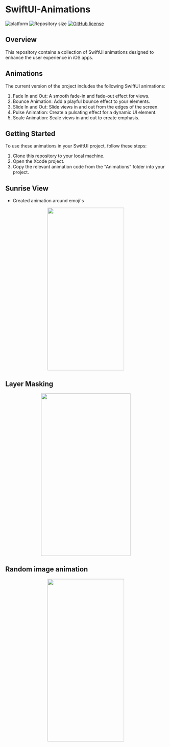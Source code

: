 # SwiftUI-Animations
![platform](https://img.shields.io/badge/platform-iOS-orange)
![Repository size](https://img.shields.io/github/repo-size/csprasad/SwiftUI-Animations)
[![GitHub license](https://img.shields.io/badge/License-MIT-orange.svg)](LICENSE)

## Overview

This repository contains a collection of SwiftUI animations designed to enhance the user experience in iOS apps.

## Animations

The current version of the project includes the following SwiftUI animations:

1. Fade In and Out: A smooth fade-in and fade-out effect for views.
2. Bounce Animation: Add a playful bounce effect to your elements.
3. Slide In and Out: Slide views in and out from the edges of the screen.
4. Pulse Animation: Create a pulsating effect for a dynamic UI element.
5. Scale Animation: Scale views in and out to create emphasis.

## Getting Started

To use these animations in your SwiftUI project, follow these steps:

1. Clone this repository to your local machine.
2. Open the Xcode project.
3. Copy the relevant animation code from the "Animations" folder into your project.

## Sunrise View
- Created animation around emoji's

<p align=center>
<img src="https://github.com/csprasad/SwiftUI-Animations/assets/26570512/4f4fab92-8dd4-439b-85ae-10042fc2003c" width="240" height="508"/>
</p>

## Layer Masking 
<p align=center>
<img src="https://github.com/csprasad/SwiftUI-Animations/assets/26570512/3ab38e2b-b840-4ac6-bc4d-bb1dacc89fb6" width="280" height="508"/>
</p>

## Random image animation 
<p align=center>
  <img src="https://github.com/csprasad/SwiftUI-Animations/assets/26570512/ac90a376-b79e-4ba2-8bdd-2aa2b68037e9" width="240" height="508"/>
</p>



